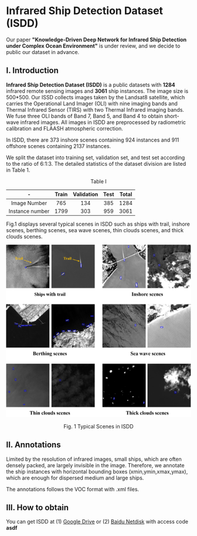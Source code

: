 # Infrared Ship Detection Dataset (ISDD)

Our paper **"Knowledge-Driven Deep Network for Infrared Ship Detection under Complex Ocean Environment"** is under review, and we decide to public our dataset in advance.

I. Introduction
--

**Infrared Ship Detection Dataset (ISDD)** is a public datasets with **1284** infrared remote sensing images and **3061** ship instances. The image size is 500*500. Our ISSD collects images taken by the Landsat8 satellite, which carries the Operational Land Imager (OLI) with nine imaging bands and Thermal Infrared Sensor (TIRS) with two Thermal Infrared imaging bands. We fuse three OLI bands of Band 7, Band 5, and Band 4 to obtain short-wave infrared images. All images in ISDD are preprocessed by radiometric calibration and FLAASH atmospheric correction.



In ISDD, there are 373 inshore scenes containing 924 instances and 911 offshore scenes containing 2137 instances. 

We split the dataset into training set, validation set, and test set according to the ratio of 6:1:3. The detailed statistics of the dataset division are listed in Table 1. 

<p align="center">Table I</p>

<div align=center>
  
|    -      | Train   |  Validation  |  Test  |  Total| 
| :--------:   | :-----:  | :-----:  | :----:  | :----:  |
| Image Number    | 765 |   134     |385|1284|
| Instance number        |   1799   |   303   |959|3061|

</div>
  
Fig.1 displays several typical scenes in ISDD such as ships with trail, inshore scenes, berthing scenes, sea wave scenes, thin clouds scenes, and thick clouds scenes.


<div align=center><img width="800" src="https://github.com/yaqihan-9898/ISDD/blob/main/typical%20scenes.png"/></div>
<p align="center">Fig. 1 Typical Scenes in ISDD</p>


II. Annotations
--
Limited by the resolution of infrared images, small ships, which are often densely packed, are largely invisible in the image. Therefore, we annotate the ship instances with horizontal bounding boxes (xmin,ymin,xmax,ymax), which are enough for dispersed medium and large ships.

The annotations follows the VOC format with .xml files.

III. How to obtain
--
You can get ISDD at (1) [Google Drive][1] or (2) [Baidu Netdisk][2] with access code **asdf**

[1]:https://drive.google.com/file/d/18PwPXoEpKhmq_qqXLHL-v9SB2lukmZPo/view?usp=sharing
[2]: https://pan.baidu.com/s/1VfCbiWnjPoXoI4MaH0VkXw 
